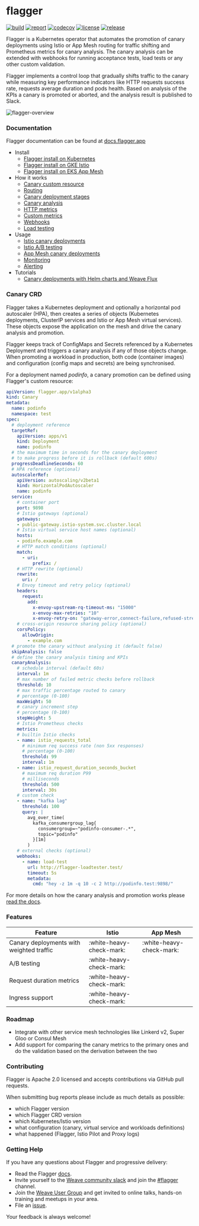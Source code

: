 # flagger

[![build](https://travis-ci.org/weaveworks/flagger.svg?branch=master)](https://travis-ci.org/weaveworks/flagger)
[![report](https://goreportcard.com/badge/github.com/weaveworks/flagger)](https://goreportcard.com/report/github.com/weaveworks/flagger)
[![codecov](https://codecov.io/gh/weaveworks/flagger/branch/master/graph/badge.svg)](https://codecov.io/gh/weaveworks/flagger)
[![license](https://img.shields.io/github/license/weaveworks/flagger.svg)](https://github.com/weaveworks/flagger/blob/master/LICENSE)
[![release](https://img.shields.io/github/release/weaveworks/flagger/all.svg)](https://github.com/weaveworks/flagger/releases)

Flagger is a Kubernetes operator that automates the promotion of canary deployments
using Istio or App Mesh routing for traffic shifting and Prometheus metrics for canary analysis. 
The canary analysis can be extended with webhooks for running acceptance tests, 
load tests or any other custom validation.

Flagger implements a control loop that gradually shifts traffic to the canary while measuring key performance 
indicators like HTTP requests success rate, requests average duration and pods health. 
Based on analysis of the KPIs a canary is promoted or aborted, and the analysis result is published to Slack.

![flagger-overview](https://raw.githubusercontent.com/weaveworks/flagger/master/docs/diagrams/flagger-canary-overview.png)

### Documentation

Flagger documentation can be found at [docs.flagger.app](https://docs.flagger.app)

* Install
    * [Flagger install on Kubernetes](https://docs.flagger.app/install/flagger-install-on-kubernetes)
    * [Flagger install on GKE Istio](https://docs.flagger.app/install/flagger-install-on-google-cloud)
    * [Flagger install on EKS App Mesh](https://docs.flagger.app/install/flagger-install-on-eks-appmesh)
* How it works
    * [Canary custom resource](https://docs.flagger.app/how-it-works#canary-custom-resource)
    * [Routing](https://docs.flagger.app/how-it-works#istio-routing)
    * [Canary deployment stages](https://docs.flagger.app/how-it-works#canary-deployment)
    * [Canary analysis](https://docs.flagger.app/how-it-works#canary-analysis)
    * [HTTP metrics](https://docs.flagger.app/how-it-works#http-metrics)
    * [Custom metrics](https://docs.flagger.app/how-it-works#custom-metrics)
    * [Webhooks](https://docs.flagger.app/how-it-works#webhooks)
    * [Load testing](https://docs.flagger.app/how-it-works#load-testing)
* Usage
    * [Istio canary deployments](https://docs.flagger.app/usage/progressive-delivery)
    * [Istio A/B testing](https://docs.flagger.app/usage/ab-testing)
    * [App Mesh canary deployments](https://docs.flagger.app/usage/appmesh-progressive-delivery)
    * [Monitoring](https://docs.flagger.app/usage/monitoring)
    * [Alerting](https://docs.flagger.app/usage/alerting)
* Tutorials
    * [Canary deployments with Helm charts and Weave Flux](https://docs.flagger.app/tutorials/canary-helm-gitops)

### Canary CRD

Flagger takes a Kubernetes deployment and optionally a horizontal pod autoscaler (HPA),
then creates a series of objects (Kubernetes deployments, ClusterIP services and Istio or App Mesh virtual services).
These objects expose the application on the mesh and drive the canary analysis and promotion.

Flagger keeps track of ConfigMaps and Secrets referenced by a Kubernetes Deployment and triggers a canary analysis if any of those objects change. 
When promoting a workload in production, both code (container images) and configuration (config maps and secrets) are being synchronised.

For a deployment named _podinfo_, a canary promotion can be defined using Flagger's custom resource:

```yaml
apiVersion: flagger.app/v1alpha3
kind: Canary
metadata:
  name: podinfo
  namespace: test
spec:
  # deployment reference
  targetRef:
    apiVersion: apps/v1
    kind: Deployment
    name: podinfo
  # the maximum time in seconds for the canary deployment
  # to make progress before it is rollback (default 600s)
  progressDeadlineSeconds: 60
  # HPA reference (optional)
  autoscalerRef:
    apiVersion: autoscaling/v2beta1
    kind: HorizontalPodAutoscaler
    name: podinfo
  service:
    # container port
    port: 9898
    # Istio gateways (optional)
    gateways:
    - public-gateway.istio-system.svc.cluster.local
    # Istio virtual service host names (optional)
    hosts:
    - podinfo.example.com
    # HTTP match conditions (optional)
    match:
      - uri:
          prefix: /
    # HTTP rewrite (optional)
    rewrite:
      uri: /
    # Envoy timeout and retry policy (optional)
    headers:
      request:
        add:
          x-envoy-upstream-rq-timeout-ms: "15000"
          x-envoy-max-retries: "10"
          x-envoy-retry-on: "gateway-error,connect-failure,refused-stream"
    # cross-origin resource sharing policy (optional)
    corsPolicy:
      allowOrigin:
        - example.com
  # promote the canary without analysing it (default false)
  skipAnalysis: false
  # define the canary analysis timing and KPIs
  canaryAnalysis:
    # schedule interval (default 60s)
    interval: 1m
    # max number of failed metric checks before rollback
    threshold: 10
    # max traffic percentage routed to canary
    # percentage (0-100)
    maxWeight: 50
    # canary increment step
    # percentage (0-100)
    stepWeight: 5
    # Istio Prometheus checks
    metrics:
    # builtin Istio checks
    - name: istio_requests_total
      # minimum req success rate (non 5xx responses)
      # percentage (0-100)
      threshold: 99
      interval: 1m
    - name: istio_request_duration_seconds_bucket
      # maximum req duration P99
      # milliseconds
      threshold: 500
      interval: 30s
    # custom check
    - name: "kafka lag"
      threshold: 100
      query: |
        avg_over_time(
          kafka_consumergroup_lag{
            consumergroup=~"podinfo-consumer-.*",
            topic="podinfo"
          }[1m]
        )
    # external checks (optional)
    webhooks:
      - name: load-test
        url: http://flagger-loadtester.test/
        timeout: 5s
        metadata:
          cmd: "hey -z 1m -q 10 -c 2 http://podinfo.test:9898/"
```

For more details on how the canary analysis and promotion works please [read the docs](https://docs.flagger.app/how-it-works).

### Features

| Feature                                  | Istio                    | App Mesh                 |
| ---------------------------------------- | ------------------------ | ------------------------ |
| Canary deployments with weighted traffic | :white-heavy-check-mark: | :white-heavy-check-mark: |
| A/B testing                              | :white-heavy-check-mark: |                          |
| Request duration metrics                 | :white-heavy-check-mark: |                          |
| Ingress support                          | :white-heavy-check-mark: |                          |

### Roadmap

* Integrate with other service mesh technologies like Linkerd v2, Super Gloo or Consul Mesh
* Add support for comparing the canary metrics to the primary ones and do the validation based on the derivation between the two

### Contributing

Flagger is Apache 2.0 licensed and accepts contributions via GitHub pull requests.

When submitting bug reports please include as much details as possible: 
* which Flagger version
* which Flagger CRD version
* which Kubernetes/Istio version
* what configuration (canary, virtual service and workloads definitions)
* what happened (Flagger, Istio Pilot and Proxy logs)

### Getting Help

If you have any questions about Flagger and progressive delivery:

* Read the Flagger [docs](https://docs.flagger.app).
* Invite yourself to the [Weave community slack](https://slack.weave.works/) 
  and join the [#flagger](https://weave-community.slack.com/messages/flagger/) channel.
* Join the [Weave User Group](https://www.meetup.com/pro/Weave/) and get invited to online talks, 
  hands-on training and meetups in your area.
* File an [issue](https://github.com/weaveworks/flagger/issues/new).

Your feedback is always welcome!
